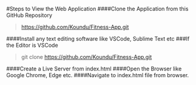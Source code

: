 #Steps to View the Web Application
####Clone the Application from this GitHub Repository
> https://github.com/Koundu/Fitness-App.git

####Install any text editing software like VSCode, Sublime Text etc
###If the Editor is VSCode
>git clone https://github.com/Koundu/Fitness-App.git

####Create a Live Server from index.html
####Open the Browser like Google Chrome, Edge etc.
####Navigate to index.html file from browser.